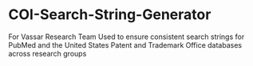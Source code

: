 # COI-Search-String-Generator
For Vassar Research Team
Used to ensure consistent search strings for PubMed and the United States Patent and Trademark Office databases across research groups
